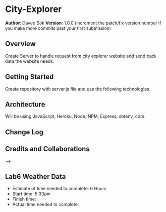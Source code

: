 # City-Explorer

**Author**: Davee Sok
**Version**: 1.0.0 (increment the patch/fix version number if you make more commits past your first submission)

## Overview
<!-- Provide a high level overview of what this application is and why you are building it, beyond the fact that it's an assignment for this class. (i.e. What's your problem domain?) -->
Create Server to handle request from city explorer website and send back data the website needs. 


## Getting Started
<!-- What are the steps that a user must take in order to build this app on their own machine and get it running? -->
Create repository with server.js file and use the following technologies. 

## Architecture
<!-- Provide a detailed description of the application design. What technologies (languages, libraries, etc) you're using, and any other relevant design information. -->
Will be using JavaScript, Heroku, Node, NPM, Express, dotenv, cors. 

## Change Log
<!-- Use this area to document the iterative changes made to your application as each feature is successfully implemented. Use time stamps. Here's an examples:

01-01-2001 4:59pm - Application now has a fully-functional express server, with a GET route for the location resource.  -->



## Credits and Collaborations
<!-- Give credit (and a link) to other people or resources that helped you build this application. -->
-->


## Lab6 Weather Data
- Estimate of time needed to complete:  6 Hours
- Start time: 5:30pm
- Finish time: 
- Actual time needed to complete: 